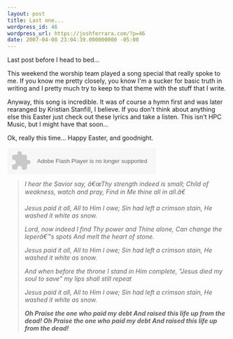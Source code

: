 ```yaml
---
layout: post
title: Last one...
wordpress_id: 46
wordpress_url: https://joshferrara.com/?p=46
date: 2007-04-08 23:04:39.000000000 -05:00
---
```

Last post before I head to bed...

This weekend the worship team played a song special that really spoke to me. If you know me pretty closely, you know I'm a sucker for basic truth in writing and I pretty much try to keep to that theme with the stuff that I write.

Anyway, this song is incredible. It was of course a hymn first and was later rearanged by Kristian Stanfill, I believe. If you don't think about anything else this Easter just check out these lyrics and take a listen. This isn't HPC Music, but I might have that soon...

Ok, really this time... Happy Easter, and goodnight.


<object classid="clsid:d27cdb6e-ae6d-11cf-96b8-444553540000" codebase="http://fpdownload.macromedia.com/pub/shockwave/cabs/flash/swflash.cab#version=8,0,0,0" width="340" height="60" id="divmp3" align="middle"><param name="allowScriptAccess" value="sameDomain" /><param name="movie" value="http://www.divshare.com/flash/divmp3.swf" /><param name="wmode" value="transparent" /><param name="flashVars" value="myFile=http://athena.divshare.com/athena2/files/2007/04/08/361459/Kristian_Stanfill_-_Jesus_Paid_It_All.mp3&myTitle=JesusPaidItAll&myLink=http://www.divshare.com/download/361459-3ae"><param name="quality" value="high" /><param name="scale" value="noscale" /><param name="salign" value="lt" /><param name="bgcolor" value="#ffffff" /><embed src="http://www.divshare.com/flash/divmp3.swf" quality="high" scale="noscale" salign="lt" bgcolor="#ffffff" width="340" height="60" name="divmp3" align="middle" allowScriptAccess="sameDomain" wmode="transparent" flashVars="myFile=http://athena.divshare.com/athena2/files/2007/04/08/361459/Kristian_Stanfill_-_Jesus_Paid_It_All.mp3&myTitle=Jesus Paid It All&myLink=http://www.divshare.com/download/361459-3ae" type="application/x-shockwave-flash" pluginspage="http://www.macromedia.com/go/getflashplayer"></embed></object>





<blockquote><em>I hear the Savior say, â€œThy strength indeed is small;
Child of weakness, watch and pray, Find in Me thine all in all.â€

Jesus paid it all, All to Him I owe;
Sin had left a crimson stain, He washed it white as snow.

Lord, now indeed I find Thy power and Thine alone,
Can change the leperâ€™s spots And melt the heart of stone.

Jesus paid it all, All to Him I owe;
Sin had left a crimson stain, He washed it white as snow.

And when before the throne I stand in Him complete,
"Jesus died my soul to save" my lips shall still repeat

Jesus paid it all, All to Him I owe;
Sin had left a crimson stain, He washed it white as snow.

<strong>Oh Praise the one who paid my debt
And raised this life up from the dead!
Oh Praise the one who paid my debt
And raised this life up from the dead!</em>
</strong>
</blockquote>
